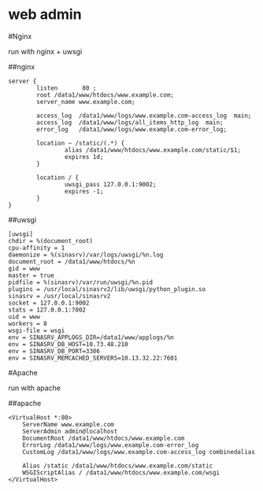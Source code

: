 web admin
========


#Nginx

run with nginx + uwsgi

##nginx

	server {
	        listen       80 ;
	        root /data1/www/htdocs/www.example.com;
	        server_name www.example.com;
	
	        access_log  /data1/www/logs/www.example.com-access_log  main;
	        access_log  /data1/www/logs/all_items_http_log  main;
	        error_log   /data1/www/logs/www.example.com-error_log;
	
	        location ~ /static/(.*) {
	                alias /data1/www/htdocs/www.example.com/static/$1;
	                expires 1d;
	        }
	
	        location / {
	                uwsgi_pass 127.0.0.1:9002;
	                expires -1;
	        }
	}


##uwsgi

	[uwsgi]
	chdir = %(document_root)
	cpu-affinity = 1
	daemonize = %(sinasrv)/var/logs/uwsgi/%n.log
	document_root = /data1/www/htdocs/%n
	gid = www
	master = true
	pidfile = %(sinasrv)/var/run/uwsgi/%n.pid
	plugins = /usr/local/sinasrv2/lib/uwsgi/python_plugin.so
	sinasrv = /usr/local/sinasrv2
	socket = 127.0.0.1:9002
	stats = 127.0.0.1:7002
	uid = www
	workers = 8
	wsgi-file = wsgi
	env = SINASRV_APPLOGS_DIR=/data1/www/applogs/%n
	env = SINASRV_DB_HOST=10.73.48.210
	env = SINASRV_DB_PORT=3306
	env = SINASRV_MEMCACHED_SERVERS=10.13.32.22:7601


#Apache

run with apache

##apache

	<VirtualHost *:80>
	    ServerName www.example.com
	    ServerAdmin admin@localhost
	    DocumentRoot /data1/www/htdocs/www.example.com
	    ErrorLog /data1/www/logs/www.example.com-error_log
	    CustomLog /data1/www/logs/www.example.com-access_log combinedalias

	    Alias /static /data1/www/htdocs/www.example.com/static
	    WSGIScriptAlias / /data1/www/htdocs/www.example.com/wsgi
	</VirtualHost>
	

